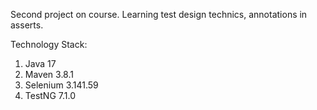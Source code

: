 Second project on course. Learning test design technics, annotations in asserts.

Technology Stack:

   1. Java 17
   2. Maven 3.8.1
   3. Selenium 3.141.59
   4. TestNG 7.1.0